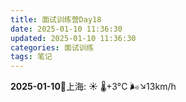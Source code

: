 ```yaml
---
title: 面试训练营Day18
date: 2025-01-10 11:36:30
updated: 2025-01-10 11:36:30
categories: 面试训练
tags: 笔记
---
```

**2025-01-10**🌱上海: ☀️   🌡️+3°C 🌬️↘13km/h
